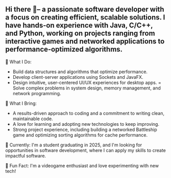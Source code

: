 ## Hi there 👋– a passionate software developer with a focus on creating efficient, scalable solutions. I have hands-on experience with Java, C/C++, and Python, working on projects ranging from interactive games and networked applications to performance-optimized algorithms.

🔧 What I Do:

-  Build data structures and algorithms that optimize performance.
-  Develop client-server applications using Sockets and JavaFX.
-  Design intuitive, user-centered UI/UX experiences for desktop apps.
=  Solve complex problems in system design, memory management, and network programming.

🎯 What I Bring:

-  A results-driven approach to coding and a commitment to writing clean, maintainable code.
-  A love for learning and adopting new technologies to keep improving.
-  Strong project experience, including building a networked Battleship game and optimizing sorting algorithms for cache performance.

🚀 Currently: I'm a student graduating in 2025, and I'm looking for opportunities in software development, where I can apply my skills to create impactful software.

🌱 Fun Fact: I'm a videogame enthusiast and love experimenting with new tech!

<!--
**hectors1332/hectors1332** is a ✨ _special_ ✨ repository because its `README.md` (this file) appears on your GitHub profile.

Here are some ideas to get you started:

- 🔭 I’m currently working on ...
- 🌱 I’m currently learning ...
- 👯 I’m looking to collaborate on ...
- 🤔 I’m looking for help with ...
- 💬 Ask me about ...
- 📫 How to reach me: ...
- 😄 Pronouns: ...
- ⚡ Fun fact: ...
-->
